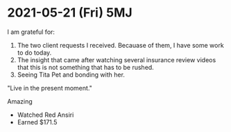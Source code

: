 # 2021-05-21 (Fri) 5MJ

I am grateful for:

1. The two client requests I received. Becauase of them, I have some work to do today.
2. The insight that came after watching several insurance review videos that this is not something that has to be rushed.
3. Seeing Tita Pet and bonding with her.

"Live in the present moment."

Amazing

- Watched Red Ansiri
- Earned $171.5

